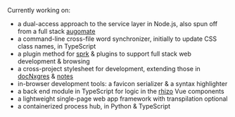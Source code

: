 Currently working on:

- a dual-access approach to the service layer in Node.js, also spun off from a full stack [augomate](https://barcek.github.io/augomate)
- a command-line cross-file word synchronizer, initially to update CSS class names, in TypeScript
- a plugin method for [sprk](https://github.com/barcek/sprk) & plugins to support full stack web development & browsing
- a cross-project stylesheet for development, extending those in [docNxgres](https://github.com/barcek/docNxgres) & [notes](https://barcek.github.io/notes)
- in-browser development tools: a favicon serializer & a syntax highlighter
- a back end module in TypeScript for logic in the [rhizo](https://github.com/barcek/rhizo) Vue components
- a lightweight single-page web app framework with transpilation optional
- a containerized process hub, in Python & TypeScript
